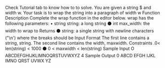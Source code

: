 Check Tutorial tab to know how to to solve.
You are given a string $ and width w.
Your task is to wrap the string into a paragraph of width w
Function Description
Complete the wrap function in the editor below.
wrap has the following parameters:
• string string: a long string
⚫ int max_width: the width to wrap to
Returns
⚫ string: a single string with newline characters ("\n') where the breaks should be
Input Format
The first line contains a string, string.
The second line contains the width, maxwidth.
Constraints
.0< len(string) < 1000
⚫ 0 < maxwidth < len(string)
Sample Input O
ABCDEFGHIJKLIMNOQRSTUVWXYZ
4
Sample Output 0
ABCD
EFGH
IJKL
IMNO
QRST
UVWX
YZ
